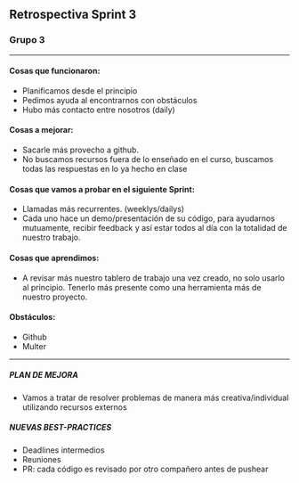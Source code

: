 ## Retrospectiva Sprint 3
### Grupo 3 

------------

#### Cosas que funcionaron:
   +  Planificamos desde el principio
   +  Pedimos ayuda al encontrarnos con obstáculos
   +  Hubo más contacto entre nosotros (daily)

#### Cosas a mejorar:
   + Sacarle más provecho a github. 
   + No buscamos recursos fuera de lo enseñado en el curso, buscamos todas las respuestas en lo ya hecho en clase
    
#### Cosas que vamos a probar en el siguiente Sprint:
   + Llamadas más recurrentes. (weeklys/dailys)
   + Cada uno hace un demo/presentación de su código, para ayudarnos mutuamente, recibir feedback y así estar todos al día con la totalidad de nuestro trabajo. 

#### Cosas que aprendimos:
   + A revisar más nuestro tablero de trabajo una vez creado, no solo usarlo al principio. Tenerlo más presente como una herramienta más de nuestro proyecto. 

#### Obstáculos:
   + Github
   + Multer

**************

##### PLAN DE MEJORA
- Vamos a tratar de resolver problemas de manera más creativa/individual utilizando recursos externos

##### NUEVAS BEST-PRACTICES
- Deadlines intermedios
- Reuniones
- PR: cada código es revisado por otro compañero antes de pushear






